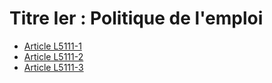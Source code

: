 # Titre Ier : Politique de l'emploi 

* [Article L5111-1](./LEGIARTI000006903454.md)
* [Article L5111-2](./LEGIARTI000006903455.md)
* [Article L5111-3](./LEGIARTI000006903456.md)
